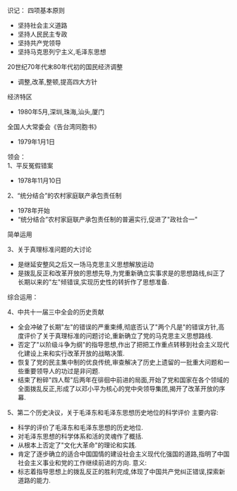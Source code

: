 识记： 
四项基本原则  
* 坚持社会主义道路
* 坚持人民民主专政
* 坚持共产党领导
* 坚持马克思列宁主义,毛泽东思想

20世纪70年代末80年代初的国民经济调整
* 调整,改革,整顿,提高四大方针 

经济特区  
* 1980年5月,深圳,珠海,汕头,厦门

全国人大常委会《告台湾同胞书》 
* 1979年1月1日  
    
领会：  
1、平反冤假错案    
* 1978年11月10日  

2、“统分结合”的农村家庭联产承包责任制  
* 1978年开始
* “统分结合”农村家庭联产承包责任制的普遍实行,促进了"政社合一"

简单运用  

3、关于真理标准问题的大讨论  
* 是继延安整风之后又一场马克思主义思想解放运动
* 是拨乱反正和改革开放的思想先导,为党重新确立实事求是的思想路线,纠正了长期以来的"左"倾错误,实现历史性的转折作了思想准备.


综合运用：  

4、中共十一届三中全会的历史贡献  
* 全会冲破了长期"左"的错误的严重束缚,彻底否认了"两个凡是"的错误方针,高度评价了关于真理标准的问题讨论,重新确立了党的马克思主义思想路线.
* 否定了"以阶级斗争为纲"的指导思想,作出了把把工作重点转移到社会主义现代化建设上来和实行改革开放的战略决策.
* 恢复了党的民主集中制的优良传统,审查解决了历史上遗留的一批重大问题和一些重要领导人的功过是非问题.
* 结束了粉碎"四人帮"后两年在徘徊中前进的局面,开始了党和国家在各个领域的全面拨乱反正,形成了以邓小平为核心的党中央领导集团,揭开了改革开放的序幕.

5、第二个历史决议，关于毛泽东和毛泽东思想历史地位的科学评价
主要内容:  
* 科学的评价了毛泽东和毛泽东思想的历史地位.
* 对毛泽东思想的科学体系和活的灵魂作了概括.
* 从根本上否定了"文化大革命"的理论和实践.
* 肯定了逐步确立的适合中国国情的建设社会主义现代化强国的道路,指明了中国社会主义事业和党的工作继续前进的方向.
意义:  
* 标志着指导思想上的拨乱反正的胜利完成,体现了中国共产党纠正错误,探索新道路的能力.
